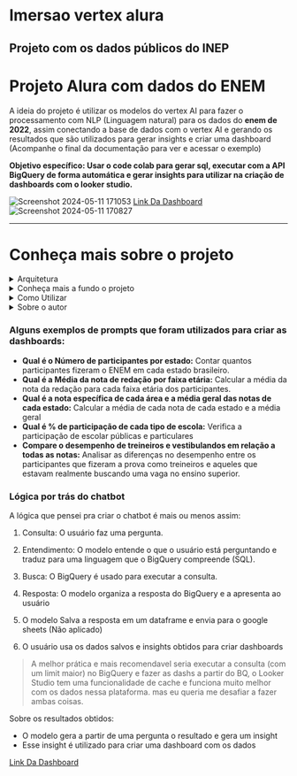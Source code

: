 # Imersao vertex alura
## Projeto com os dados públicos do INEP
# **Projeto Alura com dados do ENEM**



A ideia do projeto é utilizar os modelos do vertex AI para fazer o processamento com NLP (Linguagem natural) para os dados do **enem de 2022**, assim conectando a base de dados com o vertex AI e gerando os resultados que são utilizados para gerar insights e criar uma dashboard (Acompanhe o final da documentação para ver e acessar o exemplo)

**Objetivo específico: Usar o code colab para gerar sql, executar com a API BigQuery de forma automática e gerar insights para utilizar na criação de dashboards com o looker studio.**

![Screenshot 2024-05-11 171053](https://github.com/juuhcsr/Imersao_vertex_alura/assets/110038530/c8dccace-168d-4dd5-ab60-57f87003d124)
[Link Da Dashboard](https://lookerstudio.google.com/reporting/cf5687ea-7577-4c7f-8560-07623abc4315)
![Screenshot 2024-05-11 170827](https://github.com/juuhcsr/Imersao_vertex_alura/assets/110038530/0ee45ba7-10dd-42ee-a991-f0383b53cf78)



---


# **Conheça mais sobre o projeto**

<details>
<summary> Arquitetura </summary><br/>
![Screenshot 2024-05-11 171053](https://github.com/juuhcsr/Imersao_vertex_alura/assets/110038530/c8dccace-168d-4dd5-ab60-57f87003d124)
Serviços utilizados 

|   Serviço    |                    Motivo de Uso                       |
|--------------|---------------------------------------------------------|
| Dados INEP   | O inep disponibiliza [microdados](https://https://www.gov.br/inep/pt-br/acesso-a-informacao/dados-abertos/microdados) do ENEM e de outras fontes |
| Cloud Storage| Armazenar e gerenciar dados brutos |
|   DataPrep   | Preparar e limpar dados para análise aqui podemos conhecer nossos dados|
|   BigQuery   | Armazenar e analisar grandes conjuntos de dados         |
|  Code Colab  | Executar notebooks e código Python, aqui criamos toda a lógica do projeto. |
|  Vertex AI   | Os modelos utilizados no codecolab são disponibilizados pelo Vertex          |
|    Looker  Studio     | Visualizar e analisar dados de forma interativa  |


<br>


---


</details>

<details>
<summary> Conheça mais a fundo o projeto </summary><br/>

Esse projeto fez parte a Imersão alura que aconteceu na segunda semana de maio e teve como objetivo principal apresentar o ai studio do google e o colab, o ai studio é uma ferramenta para criar e testar prompts e gerar chatbots multimodais. O colab é uma ferramenta interativa para criar códigos python.

Na fase inicial a ideia desse projeto era exportar os dados para um dataframe e depois para o google planilhas mas acabei deixando essa ideia de lado por não conhecer muito bem sobre essas ferramentas, esse foi o meu primeiro projeto de chatbot e a primeira vez que faço integraçoes com a API do Bigquery no colab então deu pra aprender muitas coisas.

As principais dificuldades desse projeto foram:


*   Integração do dataframe com a resposta do chat do GEMINI (não resolvido)
*   Criar os prompts assertivos e evitar ilusões
*   Integrar a lógica de puxar os dados do BigQuery e fazer mais uma consulta em cima dos dados processados
*   Ver o sql Gerado (isso eu resolvi depois de botar a variavel como global)
*   Exaust do modelo (acabei fazendo um for e fiquei quase uma hora sem poder usar a API do vertex)

As coisas que mais considero que aprendi foram: 

 * Como Aplicar na prática o Chain of thought e Few Shots prompt
 * Como fazer integrações de python com o BigQuery 
 * Como usar o ai studio (via muito ele nos cursos mas nunca tinha utilizado)
 * Como funcionam os dataframes do panda (apesar de não ter consigo integrar eu aprendi muito errando)
 * Como funcionam embeddings 


---
</details>

<details>
<summary> Como Utilizar </summary><br/>

Para utilizar esse projeto, você precisa fazer algumas tarefas:


1.   Configurar os secrets
2.   Importar a tabela para o Bigquery
3.   Configurar o prompt para criar SQL baseado na sua tabela
4.   Testar, melhorar e implementar mais

A dashboard baseada nos insights é pública e assesível por esse link:



---
</details>


<details>
<summary> Sobre o autor </summary><br/>

Olá, meu nome é júlio tenho 20 anos, esse é o meu [linkedin](https://www.linkedin.com/in/julio-ferrer/) me manda um invite e vamos trocar ideia. Apesar de eu ter conseguido várias certificações no GCP não tenho muita experiência prática e esse tipo de imersão ajuda a gente a pegar vários insights legais.
Se quiser, a gente pode jogar alguma coisa também tipo um lolzinho ou um cs.
Sempre fui apaixonado e muito curioso pela tecnologia e desde que ingressei no mercado de trabalho me apaixonei pela área de dados. estou terminando minha primeira faculdade (acabo final do ano) e estou pensando em fazer mais uma.


---
</details>


### Alguns exemplos de prompts que foram utilizados para criar as dashboards:

 * **Qual é o Número de participantes por estado:** Contar quantos participantes fizeram o ENEM em cada estado brasileiro.
 * **Qual é a Média da nota de redação por faixa etária:** Calcular a média da nota da redação para cada faixa etária dos participantes.
 * **Qual é a nota específica de cada área e a média geral das notas de cada estado:** Calcular a média de cada nota de cada estado e a média geral
 * **Qual é % de participação de cada tipo de escola:** Verifica a participação de escolar públicas e particulares
 * **Compare o desempenho de treineiros e vestibulandos em relação a todas as notas:** Analisar as diferenças no desempenho entre os participantes que fizeram a prova como treineiros e aqueles que estavam realmente buscando uma vaga no ensino superior.

### Lógica por trás do chatbot 

A lógica que pensei pra criar o chatbot é mais ou menos assim:

1. Consulta: O usuário faz uma pergunta.

2. Entendimento: O modelo entende o que o usuário está perguntando e traduz para uma linguagem que o BigQuery compreende (SQL).

3. Busca: O BigQuery é usado para executar a consulta.

4. Resposta: O modelo organiza a resposta do BigQuery e a apresenta ao usuário

5. O modelo Salva a resposta em um dataframe e envia para o google sheets (Não aplicado)

6. O usuário usa os dados salvos e insights obtidos para criar dashboards

> A melhor prática e mais recomendavel seria executar a consulta (com um limit maior) no BigQuery e fazer as dashs a partir do BQ, o Looker Studio tem uma funcionalidade de cache e funciona muito melhor com os dados nessa plataforma. mas eu queria me desafiar a fazer ambas coisas.



Sobre os resultados obtidos:



*   O modelo gera a partir de uma pergunta o resultado e gera um insight
*   Esse insight é utilizado para criar uma dashboard com os dados

[Link Da Dashboard](https://lookerstudio.google.com/reporting/cf5687ea-7577-4c7f-8560-07623abc4315)


